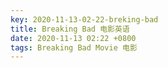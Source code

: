 ```yaml
---
key: 2020-11-13-02-22-breking-bad
title: Breaking Bad 电影英语
date: 2020-11-13 02:22 +0800
tags: Breaking Bad Movie 电影
---
```




<!--more-->
